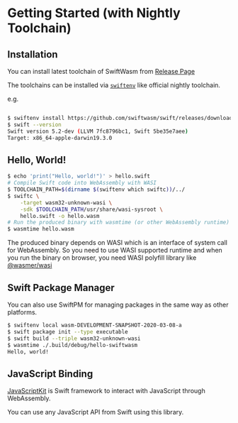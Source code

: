 # Getting Started (with Nightly Toolchain)


## Installation

You can install latest toolchain of SwiftWasm from [Release Page](https://github.com/swiftwasm/swift/releases)

The toolchains can be installed via [`swiftenv`](https://github.com/kylef/swiftenv) like official nightly toolchain.

e.g.
```sh

$ swiftenv install https://github.com/swiftwasm/swift/releases/download/swift-wasm-DEVELOPMENT-SNAPSHOT-2020-03-08-a/swift-wasm-DEVELOPMENT-SNAPSHOT-2020-03-08-a-osx.tar.gz
$ swift --version
Swift version 5.2-dev (LLVM 7fc8796bc1, Swift 5be35e7aee)
Target: x86_64-apple-darwin19.3.0
```


## Hello, World!

```sh
$ echo 'print("Hello, world!")' > hello.swift
# Compile Swift code into WebAssembly with WASI
$ TOOLCHAIN_PATH=$(dirname $(swiftenv which swiftc))/../
$ swiftc \
    -target wasm32-unknown-wasi \
    -sdk $TOOLCHAIN_PATH/usr/share/wasi-sysroot \
    hello.swift -o hello.wasm
# Run the produced binary with wasmtime (or other WebAssembly runtime)
$ wasmtime hello.wasm
```

The produced binary depends on WASI which is an interface of system call for WebAssembly.
So you need to use WASI supported runtime and when you run the binary on browser, you need WASI polyfill library like [@wasmer/wasi](https://github.com/wasmerio/wasmer-js/tree/master/packages/wasi)


## Swift Package Manager

You can also use SwiftPM for managing packages in the same way as other platforms.

```sh
$ swiftenv local wasm-DEVELOPMENT-SNAPSHOT-2020-03-08-a
$ swift package init --type executable
$ swift build --triple wasm32-unknown-wasi
$ wasmtime ./.build/debug/hello-swiftwasm
Hello, world!
```


## JavaScript Binding

[JavaScriptKit](https://github.com/kateinoigakukun/JavaScriptKit) is Swift framework to interact with JavaScript through WebAssembly.

You can use any JavaScript API from Swift using this library.